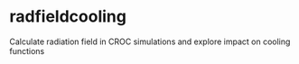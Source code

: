 # radfieldcooling
Calculate radiation field in CROC simulations and explore impact on cooling functions
